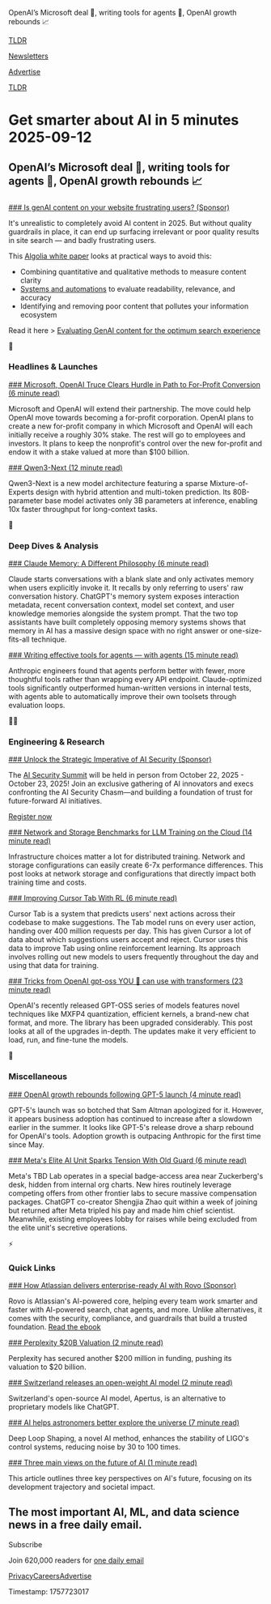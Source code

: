 OpenAI’s Microsoft deal 💼, writing tools for agents 🤖, OpenAI growth rebounds 📈

[TLDR](/)

[Newsletters](/newsletters)

[Advertise](https://advertise.tldr.tech/)

[TLDR](/)

# Get smarter about AI in 5 minutes 2025-09-12

## OpenAI’s Microsoft deal 💼, writing tools for agents 🤖, OpenAI growth rebounds 📈

### 

[### Is genAI content on your website frustrating users? (Sponsor)](https://www.algolia.com/resources/asset/ebook-evaluatinggenai?utm_campaign=tldr_global_wnet_ecomm_reach&amp;utm_medium=display&amp;utm_source=tldr&amp;utm_content=tldr_global_wnet&amp;utm_term=ebo-designing-gen-ai-systems&amp;utm_camp_parent=b2x_ecomm&amp;utm_2nd_camp=ecomm_tof&amp;utm_region=global&amp;utm_goal=reach&amp;utm_creative_format=prmrynwsl&amp;utm_model=cpm&amp;utm_marketing_tactic=reach)

It's unrealistic to completely avoid AI content in 2025. But without quality guardrails in place, it can end up surfacing irrelevant or poor quality results in site search — and badly frustrating users.

This [Algolia white paper](https://www.algolia.com/resources/asset/ebook-evaluatinggenai?utm_campaign=tldr_global_wnet_ecomm_reach&utm_medium=display&utm_source=tldr&utm_content=tldr_global_wnet&utm_term=ebo-designing-gen-ai-systems&utm_camp_parent=b2x_ecomm&utm_2nd_camp=ecomm_tof&utm_region=global&utm_goal=reach&utm_creative_format=prmrynwsl&utm_model=cpm&utm_marketing_tactic=reach) looks at practical ways to avoid this:

* Combining quantitative and qualitative methods to measure content clarity
* [Systems and automations](https://www.algolia.com/resources/asset/ebook-evaluatinggenai?utm_campaign=tldr_global_wnet_ecomm_reach&utm_medium=display&utm_source=tldr&utm_content=tldr_global_wnet&utm_term=ebo-designing-gen-ai-systems&utm_camp_parent=b2x_ecomm&utm_2nd_camp=ecomm_tof&utm_region=global&utm_goal=reach&utm_creative_format=prmrynwsl&utm_model=cpm&utm_marketing_tactic=reach) to evaluate readability, relevance, and accuracy
* Identifying and removing poor content that pollutes your information ecosystem

Read it here > [Evaluating GenAI content for the optimum search experience](https://www.algolia.com/resources/asset/ebook-evaluatinggenai?utm_campaign=tldr_global_wnet_ecomm_reach&utm_medium=display&utm_source=tldr&utm_content=tldr_global_wnet&utm_term=ebo-designing-gen-ai-systems&utm_camp_parent=b2x_ecomm&utm_2nd_camp=ecomm_tof&utm_region=global&utm_goal=reach&utm_creative_format=prmrynwsl&utm_model=cpm&utm_marketing_tactic=reach)

🚀

### Headlines & Launches

[### Microsoft, OpenAI Truce Clears Hurdle in Path to For-Profit Conversion (6 minute read)](https://www.wsj.com/tech/microsoft-openai-announce-deal-to-extend-partnership-9273ec55?st=APySJH&reflink=desktopwebshare_permalink&utm_source=tldrai)

Microsoft and OpenAI will extend their partnership. The move could help OpenAI move towards becoming a for-profit corporation. OpenAI plans to create a new for-profit company in which Microsoft and OpenAI will each initially receive a roughly 30% stake. The rest will go to employees and investors. It plans to keep the nonprofit's control over the new for-profit and endow it with a stake valued at more than $100 billion.

[### Qwen3-Next (12 minute read)](https://qwen.ai/blog?id=4074cca80393150c248e508aa62983f9cb7d27cd&amp;from=research.latest-advancements-list&amp;utm_source=tldrai)

Qwen3-Next is a new model architecture featuring a sparse Mixture-of-Experts design with hybrid attention and multi-token prediction. Its 80B-parameter base model activates only 3B parameters at inference, enabling 10x faster throughput for long-context tasks.

🧠

### Deep Dives & Analysis

[### Claude Memory: A Different Philosophy (6 minute read)](https://www.shloked.com/writing/claude-memory?utm_source=tldrai)

Claude starts conversations with a blank slate and only activates memory when users explicitly invoke it. It recalls by only referring to users' raw conversation history. ChatGPT's memory system exposes interaction metadata, recent conversation context, model set context, and user knowledge memories alongside the system prompt. That the two top assistants have built completely opposing memory systems shows that memory in AI has a massive design space with no right answer or one-size-fits-all technique.

[### Writing effective tools for agents — with agents (15 minute read)](https://www.anthropic.com/engineering/writing-tools-for-agents?utm_source=tldrai)

Anthropic engineers found that agents perform better with fewer, more thoughtful tools rather than wrapping every API endpoint. Claude-optimized tools significantly outperformed human-written versions in internal tests, with agents able to automatically improve their own toolsets through evaluation loops.

👨‍💻

### Engineering & Research

[### Unlock the Strategic Imperative of AI Security (Sponsor)](https://aisecuritysummit.com/?utm_campaign=dm_pp_tldr_250912_evt_251022_aisummit_flagship_2025&amp;utm_medium=em-pa&amp;utm_source=tldr&amp;utm_content=evt_251022_aisummit_flagship_2025)

The [AI Security Summit](https://aisecuritysummit.com/?utm_campaign=dm_pp_tldr_250912_evt_251022_aisummit_flagship_2025&utm_medium=em-pa&utm_source=tldr&utm_content=evt_251022_aisummit_flagship_2025) will be held in person from October 22, 2025 - October 23, 2025! Join an exclusive gathering of AI innovators and execs confronting the AI Security Chasm—and building a foundation of trust for future-forward AI initiatives.

[Register now](https://aisecuritysummit.com/?utm_campaign=dm_pp_tldr_250912_evt_251022_aisummit_flagship_2025&utm_medium=em-pa&utm_source=tldr&utm_content=evt_251022_aisummit_flagship_2025)

[### Network and Storage Benchmarks for LLM Training on the Cloud (14 minute read)](https://maknee.github.io/blog/2025/Network-And-Storage-Training-Skypilot/?utm_source=tldrai)

Infrastructure choices matter a lot for distributed training. Network and storage configurations can easily create 6-7x performance differences. This post looks at network storage and configurations that directly impact both training time and costs.

[### Improving Cursor Tab With RL (6 minute read)](https://cursor.com/en/blog/tab-rl?utm_source=tldrai)

Cursor Tab is a system that predicts users' next actions across their codebase to make suggestions. The Tab model runs on every user action, handing over 400 million requests per day. This has given Cursor a lot of data about which suggestions users accept and reject. Cursor uses this data to improve Tab using online reinforcement learning. Its approach involves rolling out new models to users frequently throughout the day and using that data for training.

[### Tricks from OpenAI gpt-oss YOU 🫵 can use with transformers (23 minute read)](https://huggingface.co/blog/faster-transformers?utm_source=tldrai)

OpenAI's recently released GPT-OSS series of models features novel techniques like MXFP4 quantization, efficient kernels, a brand-new chat format, and more. The library has been upgraded considerably. This post looks at all of the upgrades in-depth. The updates make it very efficient to load, run, and fine-tune the models.

🎁

### Miscellaneous

[### OpenAI growth rebounds following GPT-5 launch (4 minute read)](https://econlab.substack.com/p/openai-growth-rebounds-following?utm_source=tldrai)

GPT-5's launch was so botched that Sam Altman apologized for it. However, it appears business adoption has continued to increase after a slowdown earlier in the summer. It looks like GPT-5's release drove a sharp rebound for OpenAI's tools. Adoption growth is outpacing Anthropic for the first time since May.

[### Meta's Elite AI Unit Sparks Tension With Old Guard (6 minute read)](https://www.wsj.com/tech/ai/meta-ai-superintelligence-hiring-tension-96c9e993?st=x4k7mV&reflink=desktopwebshare_permalink&utm_source=tldrai)

Meta's TBD Lab operates in a special badge-access area near Zuckerberg's desk, hidden from internal org charts. New hires routinely leverage competing offers from other frontier labs to secure massive compensation packages. ChatGPT co-creator Shengjia Zhao quit within a week of joining but returned after Meta tripled his pay and made him chief scientist. Meanwhile, existing employees lobby for raises while being excluded from the elite unit's secretive operations.

⚡️

### Quick Links

[### How Atlassian delivers enterprise-ready AI with Rovo (Sponsor)](https://www.atlassian.com/whitepapers/trusted-approach-ai?utm_source=tldr&amp;utm_medium=email&amp;utm_campaign=P:rovo*O:clm*F:awareness*C:campaign*H:fy26q1*I:tldr-ai-sept12*&amp;utm_sfdc-campaign_id=701QB00000Wqlq1YAB)

Rovo is Atlassian's AI-powered core, helping every team work smarter and faster with AI-powered search, chat agents, and more. Unlike alternatives, it comes with the security, compliance, and guardrails that build a trusted foundation. [Read the ebook](https://www.atlassian.com/whitepapers/trusted-approach-ai?utm_source=tldr&utm_medium=email&utm_campaign=P:rovo*O:clm*F:awareness*C:campaign*H:fy26q1*I:tldr-ai-sept12*&utm_sfdc-campaign_id=701QB00000Wqlq1YAB)

[### Perplexity $20B Valuation (2 minute read)](https://techcrunch.com/2025/09/10/perplexity-reportedly-raised-200m-at-20b-valuation/?utm_source=tldrai)

Perplexity has secured another $200 million in funding, pushing its valuation to $20 billion.

[### Switzerland releases an open-weight AI model (2 minute read)](https://www.theverge.com/ai-artificial-intelligence/770646/switzerland-ai-model-llm-open-apertus?utm_source=tldrai)

Switzerland's open-source AI model, Apertus, is an alternative to proprietary models like ChatGPT.

[### AI helps astronomers better explore the universe (7 minute read)](https://deepmind.google/discover/blog/using-ai-to-perceive-the-universe-in-greater-depth/?utm_source=tldrai)

Deep Loop Shaping, a novel AI method, enhances the stability of LIGO's control systems, reducing noise by 30 to 100 times.

[### Three main views on the future of AI (1 minute read)](https://www.lesswrong.com/posts/wh6cZbKohCqYLXWsr/three-main-views-on-the-future-of-ai?utm_source=tldrai)

This article outlines three key perspectives on AI's future, focusing on its development trajectory and societal impact.

## The most important AI, ML, and data science news in a free daily email.

Subscribe

Join 620,000 readers for [one daily email](/api/latest/ai)

[Privacy](/privacy)[Careers](https://jobs.ashbyhq.com/tldr.tech)[Advertise](/ai/advertise)

Timestamp: 1757723017